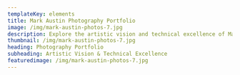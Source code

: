 ```yaml
---
templateKey: elements
title: Mark Austin Photography Portfolio
image: /img/mark-austin-photos-7.jpg
description: Explore the artistic vision and technical excellence of Mark Austin's photography work across various genres.
thumbnail: /img/mark-austin-photos-7.jpg
heading: Photography Portfolio
subheading: Artistic Vision & Technical Excellence
featuredimage: /img/mark-austin-photos-7.jpg
---
```

